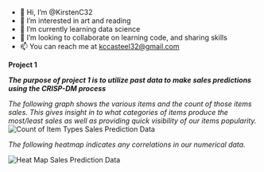 - 👋 Hi, I’m @KirstenC32
- 👀 I’m interested in art and reading
- 🌱 I’m currently learning data science
- 💞️ I’m looking to collaborate on learning code, and sharing skills
- 📫 You can reach me at kccasteel32@gmail.com

  
**Project 1**

***The purpose of project 1 is to utilize past data to make sales predictions using the CRISP-DM process***

*The following graph shows the various items and the count of those items sales. This gives insight in to what categories of items produce the most/least sales as well as providing quick visibility of our items popularity.*
![Count of Item Types Sales Prediction Data](https://github.com/KirstenC32/KirstenC32/assets/145694223/c7b7b0fd-1079-48bc-8833-7b0ef8b0ee7a)

*The following heatmap indicates any correlations in our numerical data.* 

![Heat Map Sales Prediction Data](https://github.com/KirstenC32/KirstenC32/assets/145694223/a6c02c03-3925-4cf7-b479-4f782a1bbdc1)

<!---
KirstenC32/KirstenC32 is a ✨ special ✨ repository because its `README.md` (this file) appears on your GitHub profile.
You can click the Preview link to take a look at your changes.
--->
